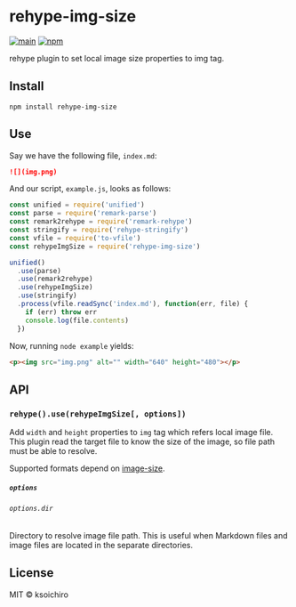# rehype-img-size

[![main](https://github.com/ksoichiro/rehype-img-size/actions/workflows/main.yaml/badge.svg?branch=master)](https://github.com/ksoichiro/rehype-img-size/actions/workflows/main.yaml)
[![npm](https://img.shields.io/npm/v/rehype-img-size.svg)](https://www.npmjs.com/package/rehype-img-size)

rehype plugin to set local image size properties to img tag.

## Install

```
npm install rehype-img-size
```

## Use

Say we have the following file, `index.md`:

```markdown
![](img.png)
```

And our script, `example.js`, looks as follows:

```js
const unified = require('unified')
const parse = require('remark-parse')
const remark2rehype = require('remark-rehype')
const stringify = require('rehype-stringify')
const vfile = require('to-vfile')
const rehypeImgSize = require('rehype-img-size')

unified()
  .use(parse)
  .use(remark2rehype)
  .use(rehypeImgSize)
  .use(stringify)
  .process(vfile.readSync('index.md'), function(err, file) {
    if (err) throw err
    console.log(file.contents)
  })
```

Now, running `node example` yields:

```html
<p><img src="img.png" alt="" width="640" height="480"></p>
```

## API

### `rehype().use(rehypeImgSize[, options])`

Add `width` and `height` properties to `img` tag which refers local image file.
This plugin read the target file to know the size of the image, so file path must be able to resolve.

Supported formats depend on [image-size](https://www.npmjs.com/package/image-size).

##### `options`

###### `options.dir`

Directory to resolve image file path.
This is useful when Markdown files and image files are located in the separate directories.

## License

MIT &copy; ksoichiro
